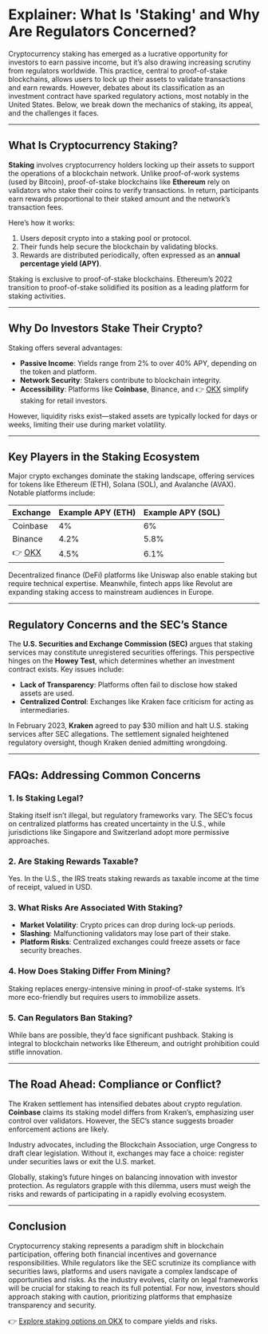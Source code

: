 # Explainer: What Is 'Staking' and Why Are Regulators Concerned?

Cryptocurrency staking has emerged as a lucrative opportunity for investors to earn passive income, but it’s also drawing increasing scrutiny from regulators worldwide. This practice, central to proof-of-stake blockchains, allows users to lock up their assets to validate transactions and earn rewards. However, debates about its classification as an investment contract have sparked regulatory actions, most notably in the United States. Below, we break down the mechanics of staking, its appeal, and the challenges it faces.

---

## What Is Cryptocurrency Staking?

**Staking** involves cryptocurrency holders locking up their assets to support the operations of a blockchain network. Unlike proof-of-work systems (used by Bitcoin), proof-of-stake blockchains like **Ethereum** rely on validators who stake their coins to verify transactions. In return, participants earn rewards proportional to their staked amount and the network’s transaction fees.

Here’s how it works:  
1. Users deposit crypto into a staking pool or protocol.  
2. Their funds help secure the blockchain by validating blocks.  
3. Rewards are distributed periodically, often expressed as an **annual percentage yield (APY)**.  

Staking is exclusive to proof-of-stake blockchains. Ethereum’s 2022 transition to proof-of-stake solidified its position as a leading platform for staking activities.

---

## Why Do Investors Stake Their Crypto?

Staking offers several advantages:  
- **Passive Income**: Yields range from 2% to over 40% APY, depending on the token and platform.  
- **Network Security**: Stakers contribute to blockchain integrity.  
- **Accessibility**: Platforms like **Coinbase**, Binance, and 👉 [OKX](https://bit.ly/okx-bonus) simplify staking for retail investors.  

However, liquidity risks exist—staked assets are typically locked for days or weeks, limiting their use during market volatility.

---

## Key Players in the Staking Ecosystem

Major crypto exchanges dominate the staking landscape, offering services for tokens like Ethereum (ETH), Solana (SOL), and Avalanche (AVAX). Notable platforms include:  

| Exchange      | Example APY (ETH) | Example APY (SOL) |  
|---------------|-------------------|-------------------|  
| Coinbase      | 4%                | 6%                |  
| Binance       | 4.2%              | 5.8%              |  
| 👉 [OKX](https://bit.ly/okx-bonus) | 4.5%                | 6.1%              |  

Decentralized finance (DeFi) platforms like Uniswap also enable staking but require technical expertise. Meanwhile, fintech apps like Revolut are expanding staking access to mainstream audiences in Europe.

---

## Regulatory Concerns and the SEC’s Stance

The **U.S. Securities and Exchange Commission (SEC)** argues that staking services may constitute unregistered securities offerings. This perspective hinges on the **Howey Test**, which determines whether an investment contract exists. Key issues include:  
- **Lack of Transparency**: Platforms often fail to disclose how staked assets are used.  
- **Centralized Control**: Exchanges like Kraken face criticism for acting as intermediaries.  

In February 2023, **Kraken** agreed to pay $30 million and halt U.S. staking services after SEC allegations. The settlement signaled heightened regulatory oversight, though Kraken denied admitting wrongdoing.

---

## FAQs: Addressing Common Concerns

### 1. Is Staking Legal?  
Staking itself isn’t illegal, but regulatory frameworks vary. The SEC’s focus on centralized platforms has created uncertainty in the U.S., while jurisdictions like Singapore and Switzerland adopt more permissive approaches.

### 2. Are Staking Rewards Taxable?  
Yes. In the U.S., the IRS treats staking rewards as taxable income at the time of receipt, valued in USD.

### 3. What Risks Are Associated With Staking?  
- **Market Volatility**: Crypto prices can drop during lock-up periods.  
- **Slashing**: Malfunctioning validators may lose part of their stake.  
- **Platform Risks**: Centralized exchanges could freeze assets or face security breaches.  

### 4. How Does Staking Differ From Mining?  
Staking replaces energy-intensive mining in proof-of-stake systems. It’s more eco-friendly but requires users to immobilize assets.

### 5. Can Regulators Ban Staking?  
While bans are possible, they’d face significant pushback. Staking is integral to blockchain networks like Ethereum, and outright prohibition could stifle innovation.

---

## The Road Ahead: Compliance or Conflict?

The Kraken settlement has intensified debates about crypto regulation. **Coinbase** claims its staking model differs from Kraken’s, emphasizing user control over validators. However, the SEC’s stance suggests broader enforcement actions are likely.

Industry advocates, including the Blockchain Association, urge Congress to draft clear legislation. Without it, exchanges may face a choice: register under securities laws or exit the U.S. market.

Globally, staking’s future hinges on balancing innovation with investor protection. As regulators grapple with this dilemma, users must weigh the risks and rewards of participating in a rapidly evolving ecosystem.

---

## Conclusion

Cryptocurrency staking represents a paradigm shift in blockchain participation, offering both financial incentives and governance responsibilities. While regulators like the SEC scrutinize its compliance with securities laws, platforms and users navigate a complex landscape of opportunities and risks. As the industry evolves, clarity on legal frameworks will be crucial for staking to reach its full potential. For now, investors should approach staking with caution, prioritizing platforms that emphasize transparency and security.  

👉 [Explore staking options on OKX](https://bit.ly/okx-bonus) to compare yields and risks.